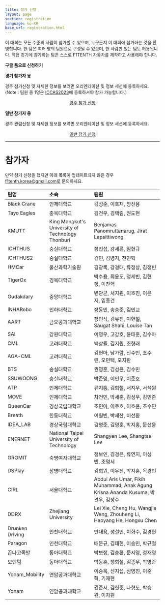 ```yaml
---
title: 참가 신청
layout: page
section: registration
language: ko-KR
base_url: registration.html
---
```


이 대회는 모든 수준의 사람이 참가할 수 있으며,  누구든지 이 대회에 참가하는 것을 환영합니다. 한 팀은 여러 명의 팀원으로 구성될 수 있으며, 한 사람만 있는 팀도 허용됩니다.
직접 경기에 참가하는 팀은 스스로 F1TENTH 자동차를 제작하고 사용해야 합니다.


**구글 폼으로 신청하기**

<!-- ***4월 30일 오픈 예정*** -->

**경기 참가자 용**

경주 참가신청 및 자세한 정보를 보려면 오리엔테이션 및 정보 세션에 등록하세요.
(Note : 팀원 중 1명은 [ICCAS2023](https://2023.iccas.org/)에 등록하셔야 참가 가능합니다.)

<center class="actions">
	<a href="https://docs.google.com/forms/d/1ycNog7lz3oYiwzHIJfmzt0CW0E1GGCBMy1FUQ7ij1AI/viewform?edit_requested=true" class="button">경주 참가 신청</a>
</center>

**일반 참가자 용**

경주 관람신청 및 자세한 정보를 보려면 오리엔테이션 및 정보 세션에 등록하세요.

<center class="actions">
	<a href="https://docs.google.com/forms/d/1A6zPXR0jw3rSxlnkt_N6jV9zW4JCAKfkoEUlPsglXUU/viewform?edit_requested=true" class="button">일반 참가 신청</a>
</center>


---
<!-- <center class="actions">
	<a href="../ko/participants.html" class="button">참가 현황</a>
</center>
 -->

# 참가자

만약 참가 신청을 했지만 아래 목록이 업데이트되지 않은 경우 f1tenth.korea@gmail.com로 문의하세요.

| 팀명 | 소속 | 팀원 |
|:---|:---|:---|
| Black Crane | 인제대학교 | 김성준, 이호재, 정선용 |
| Tayo Eagles | 충북대학교 | 김건우, 김택림, 권도현 |
| KMUTT | King Mongkut's University of Technology Thonburi | Benjamas Panomruttanarug, Jirat Lapsittiwong |
| ICHTHUS | 숭실대학교 | 정진섭, 강세륜, 임현규 |
| ICHTHUS2 | 숭실대학교 | 김민, 김병지, 전민혁 |
| HMCar | 울산과학기술원 | 김광록, 강경태, 류정상, 김정빈 |
| TigerOx | 경북대학교 | 박수용, 최윤도, 정세빈, 김현정, 이찬혁 |
| Gudakdary | 중앙대학교 | 변관균, 서지원, 이호진, 이은지, 임종건 |
| INHARobo | 인하대학교 | 장동민, 송승준, 김민교 |
| AART | 금오공과대학교 | 장인식, 김유진, 이현철, Saugat Shahi, Louise Tan |
| SAI | 강원대학교 | 이영우, 고강호, 윤태훈, 김수아 |
| CML | 고려대학교 | 백상률, 김지원, 조형래 |
| AGA-CML | 고려대학교 | 김현아, 남가람, 신수빈, 조수린, 오민택, 모지환 |
| BTS | 숭실대학교 | 권영훈, 김성윤, 김수민 |
| SSUWOONG | 숭실대학교 | 박준영, 이민우, 이준호 |
| ATP | 인제대학교 | 류지홍, 김희철, 서지우, 서석원 |
| MOVE | 인제대학교 | 차건민, 박세훈, 김성우, 김민준 |
| QueenCar | 경상국립대학교 | 조민아, 이주호, 이호윤, 조수민 |
| Breath | 한동대학교 | 이원빈, 박세찬, 이선환 |
| IDEA_LAB | 경상국립대학교 | 김명준, 김영훈, 박지홍, 문선웅 |
| ENERNET | National Taipei University of Technology  | Shangyen Lee, Shangtse Lee |
| GROMIT | 숙명여자대학교  | 정보인, 김경은, 류연지, 이성빈, 조영서 |
| DSPlay | 상명대학교 | 김희원, 이우진, 박지훈, 목경민 |
| CIRL | 서울대학교 | Abdul Aris Umar, Fikih Muhammad, Anak Agung Krisna Ananda Kusuma, 박관우, 김정수 |
| DDRX | Zhejiang University | Lei Xie, Cheng Hu, Wangjia Weng, Zhouheng Li, Haoyang He, Hongxu Chen | 
| Drunken Driving | 인천대학교 | 안대용, 정철민, 이화수, 김경현 |
| Paragon | 인천대학교 | 배문규, 김태헌, 이승민, 박규철 | 
| 끝나고족발 | 동아대학교 | 박보정, 김승환, 문서영, 정재영 |
| 모멘텀 | 동아대학교 | 박동훈, 정희철, 김종우, 박영준 |
| Yonam_Mobility | 연암공과대학교 | 이승욱, 신지섭, 심영진, 이준혁, 기재현 |
| Yonam | 연암공과대학교 | 권준서, 김현준, 나형도, 박승원, 이차원 | 

